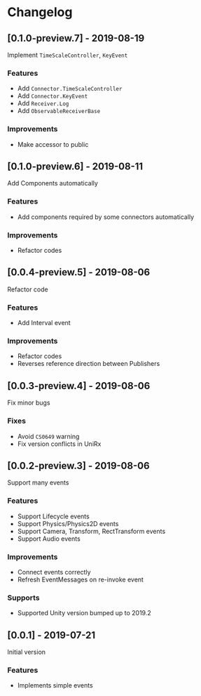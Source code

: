 # Changelog

## [0.1.0-preview.7] - 2019-08-19

Implement `TimeScaleController`, `KeyEvent`

### Features

* Add `Connector.TimeScaleController`
* Add `Connector.KeyEvent`
* Add `Receiver.Log`
* Add `ObservableReceiverBase`

### Improvements

* Make accessor to public

## [0.1.0-preview.6] - 2019-08-11

Add Components automatically

### Features

* Add components required by some connectors automatically

### Improvements

* Refactor codes

## [0.0.4-preview.5] - 2019-08-06

Refactor code

### Features

* Add Interval event

### Improvements

* Refactor codes
* Reverses reference direction between Publishers

## [0.0.3-preview.4] - 2019-08-06

Fix minor bugs

### Fixes

* Avoid `CS0649` warning
* Fix version conflicts in UniRx

## [0.0.2-preview.3] - 2019-08-06

Support many events

### Features

* Support Lifecycle events
* Support Physics/Physics2D events
* Support Camera, Transform, RectTransform events
* Support Audio events

### Improvements

* Connect events correctly
* Refresh EventMessages on re-invoke event

### Supports

* Supported Unity version bumped up to 2019.2

## [0.0.1] - 2019-07-21

Initial version

### Features

* Implements simple events
